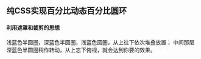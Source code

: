 ## **纯CSS实现百分比动态百分比圆环**
#### 利用遮罩和裁剪的思想
浅蓝色半圆圈，深蓝色半圆圈，浅蓝色圆圈，从上往下依次堆叠放置；
中间那层深蓝色半圆圈稍作转动，从上忘下俯视，就会达到你要的效果。
